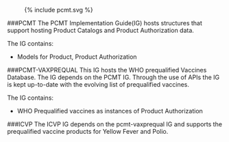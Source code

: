 <figure>
  {% include pcmt.svg %}
</figure>

###PCMT 
The PCMT Implementation Guide(IG) hosts structures that support hosting Product Catalogs and Product Authorization data.

The IG contains:
- Models for Product, Product Authorization

###PCMT-VAXPREQUAL
This IG hosts the WHO prequalified Vaccines Database. The IG depends on the PCMT IG. Through the use of APIs the IG is kept up-to-date with the evolving list of prequalified vaccines.

The IG contains:
- WHO Prequalified vaccines as instances of Product Authorization

###ICVP
The ICVP IG depends on the pcmt-vaxprequal IG and supports the prequalified vaccine products for Yellow Fever and Polio.
